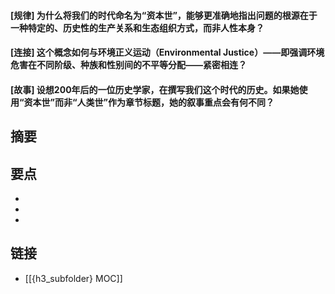 #### [规律] 为什么将我们的时代命名为“资本世”，能够更准确地指出问题的根源在于一种特定的、历史性的生产关系和生态组织方式，而非人性本身？


#### [连接] 这个概念如何与环境正义运动（Environmental Justice）——即强调环境危害在不同阶级、种族和性别间的不平等分配——紧密相连？


#### [故事] 设想200年后的一位历史学家，在撰写我们这个时代的历史。如果她使用“资本世”而非“人类世”作为章节标题，她的叙事重点会有何不同？


## 摘要


## 要点

- 
- 
- 

## 链接

- [[{h3_subfolder} MOC]]
